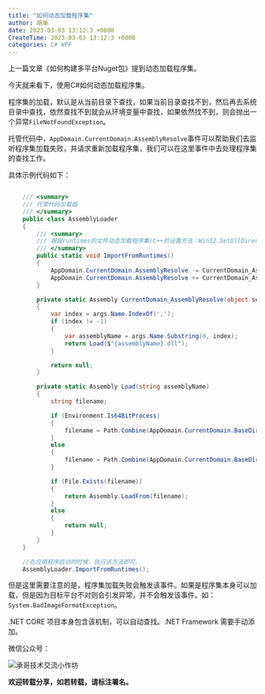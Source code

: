 ```yaml
---
title: "如何动态加载程序集"
author: 胡承
date: 2023-03-03 13:12:3 +0800
CreateTime: 2023-03-03 13:12:3 +0800
categories: C# WPF
---
```


上一篇文章《如何构建多平台Nuget包》提到动态加载程序集。

<!-- more -->

今天就来看下，使用C#如何动态加载程序集。

程序集的加载，默认是从当前目录下查找，如果当前目录查找不到，然后再去系统目录中查找，依然查找不到就会从环境变量中查找，如果依然找不到，则会抛出一个异常`FileNotFoundException`。

托管代码中，`AppDomain.CurrentDomain.AssemblyResolve`事件可以帮助我们去监听程序集加载失败，并请求重新加载程序集，我们可以在这里事件中去处理程序集的查找工作。

具体示例代码如下：

```cs

    /// <summary>
    /// 托管代码加载器
    /// </summary>
    public class AssemblyLoader
    {
        /// <summary>
        /// 根据runtimes的文件动态加载程序集(C++的设置方法：Win32.SetDllDirectory(filename))
        /// </summary>
        public static void ImportFromRuntimes()
        {
            AppDomain.CurrentDomain.AssemblyResolve -= CurrentDomain_AssemblyResolve;
            AppDomain.CurrentDomain.AssemblyResolve += CurrentDomain_AssemblyResolve;
        }

        private static Assembly CurrentDomain_AssemblyResolve(object sender, ResolveEventArgs args)
        {
            var index = args.Name.IndexOf(',');
            if (index != -1)
            {
                var assemblyName = args.Name.Substring(0, index);
                return Load($"{assemblyName}.dll");
            }

            return null;
        }

        private static Assembly Load(string assemblyName)
        {
            string filename;

            if (Environment.Is64BitProcess)
            {
                filename = Path.Combine(AppDomain.CurrentDomain.BaseDirectory, @"runtimes\win-x64\native", assemblyName);
            }
            else
            {
                filename = Path.Combine(AppDomain.CurrentDomain.BaseDirectory, @"runtimes\win-x86\native", assemblyName);
            }

            if (File.Exists(filename))
            {
                return Assembly.LoadFrom(filename);
            }
            else
            {
                return null;
            }            
        }
    }

    //在应用程序启动的时候，执行该方法即可。
    AssemblyLoader.ImportFromRuntimes();
```

但是这里需要注意的是，程序集加载失败会触发该事件。如果是程序集本身可以加载，但是因为目标平台不对则会引发异常，并不会触发该事件。如：`System.BadImageFormatException`。

.NET CORE 项目本身包含该机制，可以自动查找。.NET Framework 需要手动添加。

微信公众号：

![承哥技术交流小作坊](https://i.loli.net/2021/09/27/FmsaLU1Oo7tX8kl.jpg)

**欢迎转载分享，如若转载，请标注署名。**